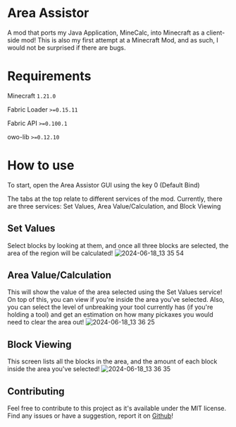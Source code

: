 # Area Assistor

A mod that ports my Java Application, MineCalc, into Minecraft as a client-side mod! 
This is also my first attempt at a Minecraft Mod, and as such, I would not be surprised if there are bugs.

# Requirements
Minecraft `1.21.0`

Fabric Loader `>=0.15.11`

Fabric API `>=0.100.1`

owo-lib `>=0.12.10`

# How to use

To start, open the Area Assistor GUI using the key 0 (Default Bind)

The tabs at the top relate to different services of the mod. Currently, there are three services: Set Values, Area Value/Calculation, and Block Viewing

## Set Values
Select blocks by looking at them, and once all three blocks are selected, the area of the region will be calculated!
![2024-06-18_13 35 54](https://github.com/ThePhaseCat/Area-Assistor/assets/84151006/2c35bfe7-abd9-4bad-9b8d-8b73c34952d3)


## Area Value/Calculation
This will show the value of the area selected using the Set Values service! On top of this, you can view if you're inside the area you've selected. Also, you can select the level of unbreaking your tool currently has (if you're holding a tool) and get an estimation on how many pickaxes you would need to clear the area out!
![2024-06-18_13 36 25](https://github.com/ThePhaseCat/Area-Assistor/assets/84151006/2126a902-c1fb-4ea9-8ac4-9807640c369a)


## Block Viewing
This screen lists all the blocks in the area, and the amount of each block inside the area you've selected!
![2024-06-18_13 36 35](https://github.com/ThePhaseCat/Area-Assistor/assets/84151006/7a6e55b1-92c6-4aef-9b25-850efb56da59)


## Contributing

Feel free to contribute to this project as it's available under the MIT license. Find any issues or have a suggestion, report it on [Github](https://github.com/ThePhaseCat/MineCalc-Mod)!
